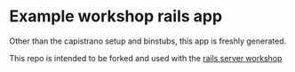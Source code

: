 # Example workshop rails app

Other than the capistrano setup and binstubs, this app is freshly generated.

This repo is intended to be forked and used with the [rails server workshop](https://github.com/charlespeach/rails-server-workshop)
